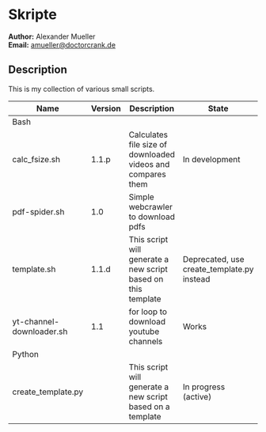 # Skripte

**Author:** Alexander Mueller</br>
**Email:** amueller@doctorcrank.de

## Description

This is my collection of various small scripts.

| Name | Version | Description | State |
|--|--|--|--|
| Bash |
| calc_fsize.sh | 1.1.p | Calculates file size of downloaded videos and compares them | In development |
| pdf-spider.sh | 1.0 | Simple webcrawler to download pdfs | |
| template.sh | 1.1.d | This script will generate a new script based on this template | Deprecated, use create_template.py instead |
| yt-channel-downloader.sh | 1.1 | for loop to download youtube channels | Works |
| Python |
| create_template.py |  | This script will generate a new script based on a template | In progress (active) |